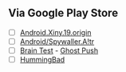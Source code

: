 Via Google Play Store
--------------

- [ ] [Android.Xiny.19.origin](https://vms.drweb.com/virus/?i=7940676)
- [ ] [Android/Spywaller.A!tr](http://www.fortiguard.com/encyclopedia/virus/6962952)
- [ ] [Brain Test](http://news.softpedia.com/news/one-million-android-users-infected-with-malware-through-an-iq-testing-application-492326.shtml) - [Ghost Push](http://news.softpedia.com/news/ghost-push-android-malware-infects-600-000-new-users-per-day-492167.shtml#)
- [ ] [HummingBad](http://blog.checkpoint.com/2016/02/04/hummingbad-a-persistent-mobile-chain-attack/)